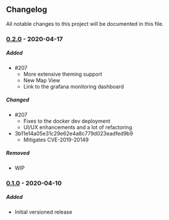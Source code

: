 ## Changelog
All notable changes to this project will be documented in this file.

### [0.2.0] - 2020-04-17
##### Added
- #207
  - More extensive theming support
  - New Map View
  - Link to the grafana monitoring dashboard

##### Changed
- #207
  - Fixes to the docker dev deployment
  - UI/UX enhancements and a lot of refactoring
- 3b11e14a05e31c29e62e4a8c779d023eadfed9b9
  - Mitigates CVE-2019-20149

##### Removed
- WIP

### [0.1.0] - 2020-04-10
##### Added
- Initial versioned release

[0.2.0]: https://github.com/bptlab/cepta/compare/v0.1.0...v0.2.0
[0.1.0]: https://github.com/bptlab/cepta/releases/tag/v0.1.0
